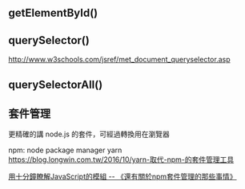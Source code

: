 ## getElementById()
## querySelector()
http://www.w3schools.com/jsref/met_document_queryselector.asp
## querySelectorAll()
## 套件管理
更精確的講 node.js 的套件，可經過轉換用在瀏覽器

npm: node package manager
yarn
https://blog.longwin.com.tw/2016/10/yarn-取代-npm-的套件管理工具

[用十分鐘瞭解JavaScript的模組 -- 《還有關於npm套件管理的那些事情》](https://www.youtube.com/watch?v=7QNi-XJq4bU)

